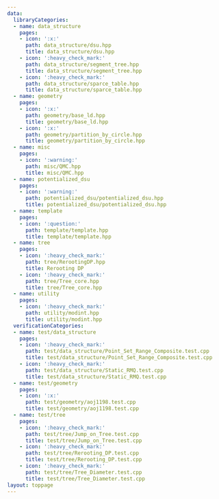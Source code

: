 ```yaml
---
data:
  libraryCategories:
  - name: data_structure
    pages:
    - icon: ':x:'
      path: data_structure/dsu.hpp
      title: data_structure/dsu.hpp
    - icon: ':heavy_check_mark:'
      path: data_structure/segment_tree.hpp
      title: data_structure/segment_tree.hpp
    - icon: ':heavy_check_mark:'
      path: data_structure/sparce_table.hpp
      title: data_structure/sparce_table.hpp
  - name: geometry
    pages:
    - icon: ':x:'
      path: geometry/base_ld.hpp
      title: geometry/base_ld.hpp
    - icon: ':x:'
      path: geometry/partition_by_circle.hpp
      title: geometry/partition_by_circle.hpp
  - name: misc
    pages:
    - icon: ':warning:'
      path: misc/QMC.hpp
      title: misc/QMC.hpp
  - name: potentialized_dsu
    pages:
    - icon: ':warning:'
      path: potentialized_dsu/potentialized_dsu.hpp
      title: potentialized_dsu/potentialized_dsu.hpp
  - name: template
    pages:
    - icon: ':question:'
      path: template/template.hpp
      title: template/template.hpp
  - name: tree
    pages:
    - icon: ':heavy_check_mark:'
      path: tree/RerootingDP.hpp
      title: Rerooting DP
    - icon: ':heavy_check_mark:'
      path: tree/Tree_core.hpp
      title: tree/Tree_core.hpp
  - name: utility
    pages:
    - icon: ':heavy_check_mark:'
      path: utility/modint.hpp
      title: utility/modint.hpp
  verificationCategories:
  - name: test/data_structure
    pages:
    - icon: ':heavy_check_mark:'
      path: test/data_structure/Point_Set_Range_Composite.test.cpp
      title: test/data_structure/Point_Set_Range_Composite.test.cpp
    - icon: ':heavy_check_mark:'
      path: test/data_structure/Static_RMQ.test.cpp
      title: test/data_structure/Static_RMQ.test.cpp
  - name: test/geometry
    pages:
    - icon: ':x:'
      path: test/geometry/aoj1198.test.cpp
      title: test/geometry/aoj1198.test.cpp
  - name: test/tree
    pages:
    - icon: ':heavy_check_mark:'
      path: test/tree/Jump_on_Tree.test.cpp
      title: test/tree/Jump_on_Tree.test.cpp
    - icon: ':heavy_check_mark:'
      path: test/tree/Rerooting_DP.test.cpp
      title: test/tree/Rerooting_DP.test.cpp
    - icon: ':heavy_check_mark:'
      path: test/tree/Tree_Diameter.test.cpp
      title: test/tree/Tree_Diameter.test.cpp
layout: toppage
---
```

